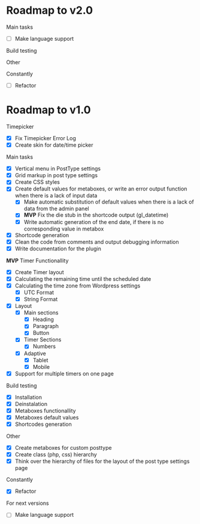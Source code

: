 # Roadmap to v2.0
  
Main tasks
- [ ] Make language support

Build testing

Other

Constantly
- [ ] Refactor

# Roadmap to v1.0

Timepicker
- [x] Fix Timepicker Error Log
- [x] Create skin for date/time picker
  
Main tasks
- [x] Vertical menu in PostType settings
- [x] Grid markup in post type settings
- [x] Create CSS styles
- [x] Create default values for metaboxes, or write an error output function when there is a lack of input data
  - [x] Make automatic substitution of default values when there is a lack of data from the admin panel
  - [x] **MVP** Fix the die stub in the shortcode output (gl_datetime)
  - [x] Write automatic generation of the end date, if there is no corresponding value in metabox
- [x] Shortcode generation
- [x] Clean the code from comments and output debugging information
- [x] Write documentation for the plugin

**MVP** Timer Functionallity
- [x] Create Timer layout
- [x] Calculating the remaining time until the scheduled date
- [x] Calculating the time zone from Wordpress settings
  - [x] UTC Format
  - [x] String Format
- [x] Layout
  - [x] Main sections
    - [x] Heading
    - [x] Paragraph
    - [x] Button
  - [x] Timer Sections
    - [x] Numbers
  - [x] Adaptive
    - [x] Tablet
    - [x] Mobile
- [x] Support for multiple timers on one page

Build testing
- [x] Installation
- [x] Deinstalation
- [x] Metaboxes functionallity
- [x] Metaboxes default values
- [x] Shortcodes generation

Other
- [x] Create metaboxes for custom posttype
- [x] Create class (php, css) hierarchy
- [x] Think over the hierarchy of files for the layout of the post type settings page

Constantly
- [x] Refactor

For next versions
- [ ] Make language support